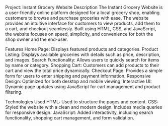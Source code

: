 Project: Instant Grocery Website
Description
The Instant Grocery Website is a user-friendly online platform designed for a local grocery shop, enabling customers to browse and purchase groceries with ease. The website provides an intuitive interface for customers to view products, add them to a cart, and checkout seamlessly. Built using HTML, CSS, and JavaScript, the website focuses on speed, simplicity, and convenience for both the shop owner and the end-user.

Features
Home Page: Displays featured products and categories.
Product Listing: Displays available groceries with details such as price, description, and images.
Search Functionality: Allows users to quickly search for items by name or category.
Shopping Cart: Customers can add products to their cart and view the total price dynamically.
Checkout Page: Provides a simple form for users to enter shipping and payment information.
Responsive Design: Optimized for both desktop and mobile viewing.
Interactive UI: Dynamic page updates using JavaScript for cart management and product filtering.

Technologies Used
HTML: Used to structure the pages and content.
CSS: Styled the website with a clean and modern design. Includes media queries for responsive design.
JavaScript: Added interactivity, including search functionality, shopping cart management, and form validation.




